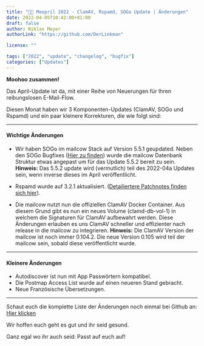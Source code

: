 ```yaml
---
title: "🐄🐰 Moopril 2022 - ClamAV, Rspamd, SOGo Update | Änderungen"
date: 2022-04-05T10:42:00+01:00
draft: false
author: Niklas Meyer
authorLink: "https://github.com/DerLinkman"

license: ""

tags: ["2022", "update", "changelog", "bugfix"]
categories: ["Updates"]
---
```


**Moohoo zusammen!**

Das April-Update ist da, mit einer Reihe von Neuerungen für Ihren reibungslosen E-Mail-Flow.

Diesen Monat haben wir 3 Komponenten-Updates (ClamAV, SOGo und Rspamd) und ein paar kleinere Korrekturen, die wie folgt sind:

---

#### Wichtige Änderungen
- Wir haben SOGo im mailcow Stack auf Version 5.5.1 geupdated. Neben den SOGo Bugfixes ([Hier zu finden](https://github.com/inverse-inc/sogo/releases/tag/SOGo-5.5.1 "Hier zu finden")) wurde die mailcow Datenbank Struktur etwas angepast um für das Update 5.5.2 bereit zu sein. <br>**Hinweis:** Das 5.5.2 update wird (vermutlich) teil des 2022-04a Updates sein, wenn inverse dieses im April veröffentlicht.

- Rspamd wurde auf 3.2.1 aktualisiert. ([Detailiertere Patchnotes finden sich hier](https://rspamd.net/announce/2022/03/26/rspamd-3.2.html)).

- Die mailcow nutzt nun die offiziellen ClamAV Docker Container. Aus diesem Grund gibt es nun ein neues Volume (clamd-db-vol-1) in welchem die Signaturen für ClamAV aufbewahrt werden. Diese Änderungen erlauben es uns ClamAV schneller und effizienter nach release in die mailcow zu integrieren. **Hinweis:** Die ClamAV Version der mailcow ist noch immer 0.104.2. Die neue Version 0.105 wird teil der mailcow sein, sobald diese veröffentlicht wurde.

---
#### Kleinere Änderungen
- Autodiscover ist nun mit App Passwörtern kompatibel.
- Die Postmap Access List wurde auf einen neueren Stand gebracht.
- Neue Französische Übersetzungen.

---

Schaut euch die komplette Liste der Änderungen noch einmal bei Github an: [Hier klicken](https://github.com/mailcow/mailcow-dockerized/releases/tag/2022-04 "Hier klicken")


Wir hoffen euch geht es gut und ihr seid gesund.

Ganz egal wo ihr auch seid: Passt auf euch auf! 


